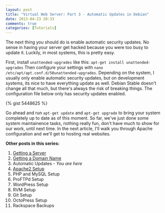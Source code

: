 ```yaml
---
layout: post
title: "Virtual Web Server: Part 3 - Automatic Updates in Debian"
date: 2013-04-23 20:33
comments: true
categories: [Tutorials]
---
```


The next thing you should do is enable automatic security updates. No sense in having your server get hacked because you were too busy to update it. Luckily, in most systems, this is pretty easy.

First, install `unattended-upgrades` like this: `apt-get install unattended-upgrades`
Then configure your settings with `nano /etc/apt/apt.conf.d/50unattended-upgrades`. Depending on the system, I usually only enable automatic security updates, but on development systems, its nice to have everything update as well. Debian Stable doesn't change all that much, but there's always the risk of breaking things. The configuration file below only has security updates enabled.

{% gist 5448625 %}

Go ahead and run `apt-get update` and `apt-get upgrade` to bring your system completely up to date as of this moment. So far, we've just done some system maintainence tasks, nothing really fun, don't have much to show for our work, until next time. In the next article, I'll walk you through Apache configuration and we'll get to hosting real websites.

**Other posts in this series:**

1. [Getting a Server](http://samurailink3.com/blog/2013/04/23/virtual-web-server-part-1-rackspace/)
2. [Getting a Domain Name](http://samurailink3.com/blog/2013/04/23/virtual-web-server-part-2-hover/)
3. Automatic Updates _- You are here_
4. [Apache2 Setup](http://samurailink3.com/blog/2013/04/28/virtual-web-server-part-4-apache-web-server/)
5. PHP and MySQL Setup
6. ProFTPd Setup
7. WordPress Setup
8. RVM Setup
9. Git Setup
10. OctoPress Setup
11. Rackspace Backups